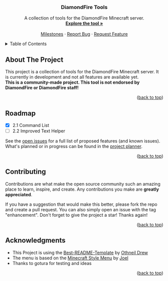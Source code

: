 <!-- Improved compatibility of back to top link: See: https://github.com/othneildrew/Best-README-Template/pull/73 -->
<a name="readme-top"></a>

<!-- PROJECT LOGO -->
<br/>
<div align="center">
<!-- <a href="https://github.com/github_username/repo_name">
    <img src="data/images/logo.png" alt="Logo" width="auto" height="80">
</a> -->

<h3 align="center">DiamondFire Tools</h3>

<p align="center">
    A collection of tools for the DiamondFire Minecraft server.
    <br/>
    <a href="https://racooder.github.io/DiamondFire-Tools"><strong>Explore the tool »</strong></a>
    <br/>
    <br/>
    <a href="https://github.com/Racooder/DiamondFire-Tools/milestones">Milestones</a>
    ·
    <a href="https://github.com/Racooder/DiamondFire-Tools/issues/new?assignees=&labels=bug&template=bug_report.yaml&title=%5BBug%5D%3A+">Report Bug</a>
    ·
    <a href="https://github.com/Racooder/DiamondFire-Tools/issues/new?assignees=&labels=enhancement&template=feature_request.yaml&title=%5BFeature%5D%3A+">Request Feature</a>
</p>
</div>

<!-- TABLE OF CONTENTS -->
<details>
    <summary>Table of Contents</summary>
    <ol>
        <li><a href="#about-the-project">About The Project</a></li>
        <li><a href="#roadmap">Roadmap</a></li>
        <li><a href="#contributing">Contributing</a></li>
        <li><a href="#acknowledgments">Acknowledgments</a></li>
    </ol>
</details>

<!-- ABOUT THE PROJECT -->
## About The Project

This project is a collection of tools for the DiamondFire Minecraft server. It is currently in development and not all features are available yet.
<br/>
<strong>This is a community-made project. This tool is not endorsed by DiamondFire or DiamondFire staff!</strong>

<p align="right">(<a href="#readme-top">back to top</a>)</p>

<!-- ROADMAP -->
## Roadmap

- [x] 2.1 Command List
- [ ] 2.2 Improved Text Helper

See the [open issues](https://github.com/github_username/repo_name/issues) for a full list of proposed features (and known issues).
What's planned or in progress can be found in the [project planner](https://github.com/users/Racooder/projects/7/views/1).

<p align="right">(<a href="#readme-top">back to top</a>)</p>

<!-- CONTRIBUTING -->
## Contributing

Contributions are what make the open source community such an amazing place to learn, inspire, and create. Any contributions you make are **greatly appreciated**.

If you have a suggestion that would make this better, please fork the repo and create a pull request. You can also simply open an issue with the tag "enhancement".
Don't forget to give the project a star! Thanks again!

<p align="right">(<a href="#readme-top">back to top</a>)</p>

<!-- ACKNOWLEDGMENTS -->
## Acknowledgments

* This Project is using the [Best-README-Template](https://github.com/othneildrew/Best-README-Template) by [Othneil Drew](https://github.com/othneildrew)
* The menu is based on the [Minecraft Style Menu](https://codepen.io/joexmdq/pen/EOMLzg) by [Joel](https://codepen.io/joexmdq)
* Thanks to gotura for testing and ideas

<p align="right">(<a href="#readme-top">back to top</a>)</p>

